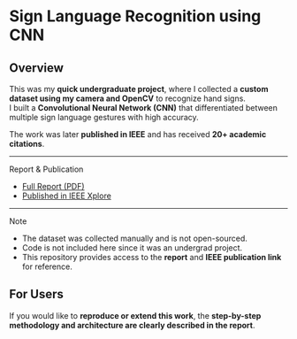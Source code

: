 # Sign Language Recognition using CNN  

## Overview  
This was my **quick undergraduate project**, where I collected a **custom dataset using my camera and OpenCV** to recognize hand signs.  
I built a **Convolutional Neural Network (CNN)** that differentiated between multiple sign language gestures with high accuracy.  

The work was later **published in IEEE** and has received **20+ academic citations**.  

---

Report & Publication  
- [Full Report (PDF)](./SignReport.pdf)  
- [Published in IEEE Xplore](https://ieeexplore.ieee.org/document/9914155)  

---

Note  
- The dataset was collected manually and is not open-sourced.  
- Code is not included here since it was an undergrad project.  
- This repository provides access to the **report** and **IEEE publication link** for reference.  

## For Users  
If you would like to **reproduce or extend this work**, the **step-by-step methodology and architecture are clearly described in the report**.
